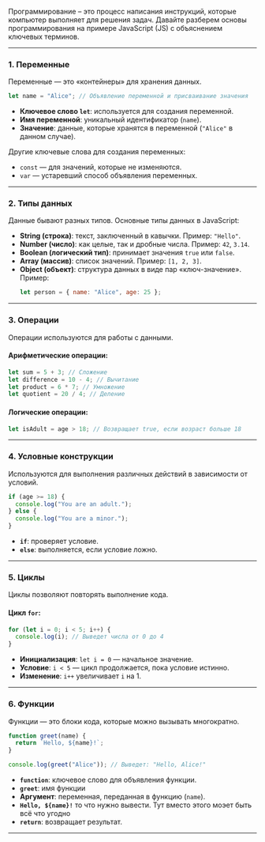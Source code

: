 Программирование – это процесс написания инструкций, которые компьютер выполняет для решения задач. Давайте разберем основы программирования на примере JavaScript (JS) с объяснением ключевых терминов.

---

### 1. **Переменные**
Переменные — это «контейнеры» для хранения данных.

```javascript
let name = "Alice"; // Объявление переменной и присваивание значения
```

- **Ключевое слово `let`**: используется для создания переменной.
- **Имя переменной**: уникальный идентификатор (`name`).
- **Значение**: данные, которые хранятся в переменной (`"Alice"` в данном случае).

Другие ключевые слова для создания переменных:
- `const` — для значений, которые не изменяются.
- `var` — устаревший способ объявления переменных.

---

### 2. **Типы данных**
Данные бывают разных типов. Основные типы данных в JavaScript:
- **String (строка)**: текст, заключенный в кавычки. Пример: `"Hello"`.
- **Number (число)**: как целые, так и дробные числа. Пример: `42`, `3.14`.
- **Boolean (логический тип)**: принимает значения `true` или `false`.
- **Array (массив)**: список значений. Пример: `[1, 2, 3]`.
- **Object (объект)**: структура данных в виде пар «ключ-значение». Пример:
  ```javascript
  let person = { name: "Alice", age: 25 };
  ```

---

### 3. **Операции**
Операции используются для работы с данными.

#### Арифметические операции:
```javascript
let sum = 5 + 3; // Сложение
let difference = 10 - 4; // Вычитание
let product = 6 * 7; // Умножение
let quotient = 20 / 4; // Деление
```

#### Логические операции:
```javascript
let isAdult = age > 18; // Возвращает true, если возраст больше 18
```

---

### 4. **Условные конструкции**
Используются для выполнения различных действий в зависимости от условий.

```javascript
if (age >= 18) {
  console.log("You are an adult.");
} else {
  console.log("You are a minor.");
}
```

- **`if`**: проверяет условие.
- **`else`**: выполняется, если условие ложно.

---

### 5. **Циклы**
Циклы позволяют повторять выполнение кода.

#### Цикл `for`:
```javascript
for (let i = 0; i < 5; i++) {
  console.log(i); // Выведет числа от 0 до 4
}
```

- **Инициализация**: `let i = 0` — начальное значение.
- **Условие**: `i < 5` — цикл продолжается, пока условие истинно.
- **Изменение**: `i++` увеличивает `i` на 1.

---

### 6. **Функции**
Функции — это блоки кода, которые можно вызывать многократно.

```javascript
function greet(name) {
  return `Hello, ${name}!`;
}

console.log(greet("Alice")); // Выведет: "Hello, Alice!"
```

- **`function`**: ключевое слово для объявления функции.
- **`greet`**: имя функции
- **Аргумент**: переменная, переданная в функцию (`name`).
- **`Hello, ${name}!`** то что нужно вывести. Тут вместо этого моэет быть всё что угодно
- **`return`**: возвращает результат.

---

